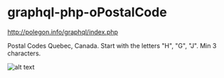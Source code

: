 # graphql-php-oPostalCode
http://polegon.info/graphql/index.php


Postal Codes Quebec, Canada. Start with the letters "H", "G", "J". Min 3 characters.


![alt text](http://polegon.info/graphQL.PNG)

